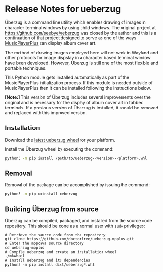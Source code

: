 # Release Notes for ueberzug

Überzug is a command line utility which enables drawing of images in character terminal windows by using child windows. The original project at https://github.com/seebye/ueberzug was closed by the author and this is a continuation of that project designed to serve as one of the ways [MusicPlayerPlus](https://github.com/doctorfree/MusicPlayerPlus) can display album cover art.

The method of drawing images employed here will not work in Wayland and other protocols for image dispslay in a character based terminal window have been developed. However, Überzug is still one of the most flexible and portable techniques.

This Python module gets installed automatically as part of the MusicPlayerPlus initialization process. If this module is needed outside of MusicPlayerPlus then it can be installed following the instructions below.

**[Note:]** This version of Überzug includes several improvements over the original and is necessary for the display of album cover art in tabbed terminals. If a previous version of Überzug is installed, it should be removed and replaced with this improved version.

## Installation

Download the [latest ueberzug wheel](https://github.com/doctorfree/ueberzug-mpplus/releases) for your platform.

Install the Überzug wheel by executing the command:

```bash
python3 -m pip install /path/to/ueberzug-<version>-<platform>.whl
```

## Removal

Removal of the package can be accomplished by issuing the command:

```bash
python3 -m pip uninstall ueberzug
```

## Building Überzug from source

Überzug can be compiled, packaged, and installed from the source code repository. This should be done as a normal user with `sudo` privileges:

```
# Retrieve the source code from the repository
git clone https://github.com/doctorfree/ueberzug-mpplus.git
# Enter the mppcava source directory
cd ueberzug-mpplus
# Compile ueberzug and create an installation wheel
./mkwheel
# Install ueberzug and its dependencies
python3 -m pip install dist/ueberzug*.whl
```

